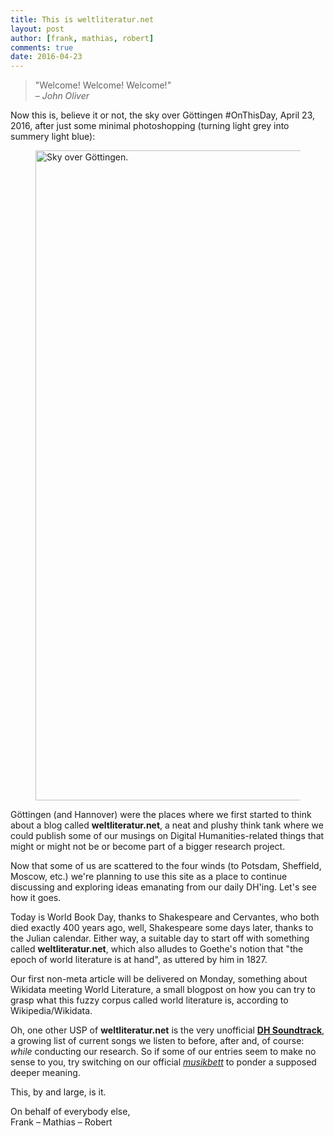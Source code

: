 ```yaml
---
title: This is weltliteratur.net
layout: post
author: [frank, mathias, robert]
comments: true
date: 2016-04-23
---
```


> "Welcome! Welcome! Welcome!"  
> – *John Oliver*

Now this is, believe it or not, the sky over Göttingen #OnThisDay, April 23, 2016, after just some minimal photoshopping (turning light grey into summery light blue):

<figure>
  <img src="https://raw.githubusercontent.com/weltliteratur/blog/gh-pages/images/sky_over_goettingen.jpg" alt="Sky over Göttingen." style="width:1040px;" />
</figure>

Göttingen (and Hannover) were the places where we first started to think about a blog called **weltliteratur.net**, a neat and plushy think tank where we could publish some of our musings on Digital Humanities-related things that might or might not be or become part of a bigger research project.

Now that some of us are scattered to the four winds (to Potsdam, Sheffield, Moscow, etc.) we're planning to use this site as a place to continue discussing and exploring ideas emanating from our daily DH'ing. Let's see how it goes.

Today is World Book Day, thanks to Shakespeare and Cervantes, who both died exactly 400 years ago, well, Shakespeare some days later, thanks to the Julian calendar. Either way, a suitable day to start off with something called **weltliteratur.net**, which also alludes to Goethe's notion that "the epoch of world literature is at hand", as uttered by him in 1827.

Our first non-meta article will be delivered on Monday, something about Wikidata meeting World Literature, a small blogpost on how you can try to grasp what this fuzzy corpus called world literature is, according to Wikipedia/Wikidata.

Oh, one other USP of **weltliteratur.net** is the very unofficial **[DH Soundtrack](/dh-soundtrack/)**, a growing list of current songs we listen to before, after and, of course: *while* conducting our research. So if some of our entries seem to make no sense to you, try switching on our official *[musikbett](https://de.wikipedia.org/wiki/Musikbett)* to ponder a supposed deeper meaning.

This, by and large, is it.

On behalf of everybody else,  
Frank – Mathias – Robert
